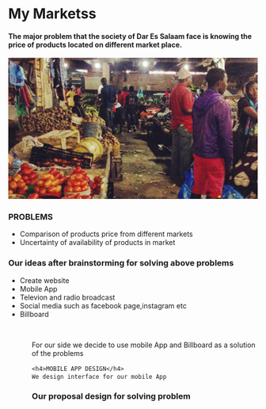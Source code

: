 # My Marketss
<h4>The major problem that the society of Dar Es Salaam face is knowing the price of products located on different market place.</h4>
<img src="https://github.com/fakimakame/MyMarket/blob/master/kisutu.jpg?raw=true"/>
<h3>PROBLEMS</h3>
<ul>
  <li>Comparison of products price from different markets</li>
  <li>Uncertainty of availability of products in market</li>
  </ul>
  <h3>Our ideas after brainstorming for solving above problems</h3>
  <ul>
    <li>Create website</li>
    <li>Mobile App</li>
    <li>Televion and radio broadcast</li>
    <li>Social media such as facebook page,instagram etc</li>
    <li>Billboard</li>
    <ul>
      <br>
    <p>For our side we decide to use mobile App and Billboard as a solution of the problems</p>
    
    <h4>MOBILE APP DESIGN</h4>
    We design interface for our mobile App
    
    
  <h3>Our proposal design for solving problem</h3>
  

